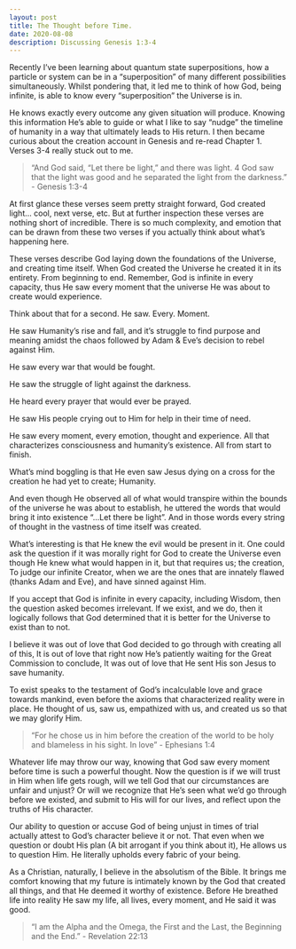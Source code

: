 ```yaml
---
layout: post
title: The Thought before Time.
date: 2020-08-08
description: Discussing Genesis 1:3-4
---
```


Recently I’ve been learning about quantum state superpositions, how a particle or system can be in a “superposition” of many different possibilities simultaneously. Whilst pondering that, it led me to think of how God, being infinite, is able to know every “superposition” the Universe is in. 

He knows exactly every outcome any given situation will produce. Knowing this information He’s able to guide or what I like to say “nudge” the timeline of humanity in a way that ultimately leads to His return. I then became curious about the creation account in Genesis and re-read Chapter 1. Verses 3-4 really stuck out to me.

> “And God said, “Let there be light,” and there was light. 4 God saw that the light was good and he separated the light from the darkness.” - Genesis 1:3-4

At first glance these verses seem pretty straight forward, God created light… cool, next verse, etc. But at further inspection these verses are nothing short of incredible. There is so much complexity, and emotion that can be drawn from these two verses if you actually think about what’s happening here. 

These verses describe God laying down the foundations of the Universe, and creating time itself. When God created the Universe he created it in its entirety. From beginning to end. Remember, God is infinite in every capacity, thus He saw every moment that the universe He was about to create would experience.

Think about that for a second. He saw. Every. Moment.

He saw Humanity’s rise and fall, and it’s struggle to find purpose and meaning amidst the chaos followed by Adam & Eve’s decision to rebel against Him.

He saw every war that would be fought.  

He saw the struggle of light against the darkness.  

He heard every prayer that would ever be prayed.  

He saw His people crying out to Him for help in their time of need.  

He saw every moment, every emotion, thought and experience. All that characterizes consciousness and humanity’s existence. All from start to finish.

What’s mind boggling is that He even saw Jesus dying on a cross for the creation he had yet to create; Humanity.  

And even though He observed all of what would transpire within the bounds of the universe he was about to establish, he uttered the words that would bring it into existence “...Let there be light”. And in those words every string of thought in the vastness of time itself was created.

What’s interesting is that He knew the evil would be present in it. One could ask the question if it was morally right for God to create the Universe even though He knew what would happen in it, but that requires us; the creation, To judge our infinite Creator, when we are the ones that are innately flawed (thanks Adam and Eve), and have sinned against Him.

If you accept that God is infinite in every capacity, including Wisdom, then the question asked becomes irrelevant. If we exist, and we do, then it logically follows that God determined that it is better for the Universe to exist than to not.

I believe it was out of love that God decided to go through with creating all of this, It is out of love that right now He’s patiently waiting for the Great Commission to conclude, It was out of love that He sent His son Jesus to save humanity.

To exist speaks to the testament of God’s incalculable love and grace towards mankind, even before the axioms that characterized reality were in place. He thought of us, saw us, empathized with us, and created us so that we may glorify Him. 

> “For he chose us in him before the creation of the world to be holy and blameless in his sight. In love” - Ephesians 1:4
 
Whatever life may throw our way, knowing that God saw every moment before time is such a powerful thought. Now the question is if we will trust in Him when life gets rough, will we tell God that our circumstances are unfair and unjust? Or will we recognize that He’s seen what we’d go through before we existed, and submit to His will for our lives, and reflect upon the truths of His character. 


Our ability to question or accuse God of being unjust in times of trial actually attest to God’s character believe it or not. That even when we question or doubt His plan (A bit arrogant if you think about it), He allows us to question Him. He literally upholds every fabric of your being.

As a Christian, naturally, I believe in the absolutism of the Bible. It brings me comfort knowing that my future is intimately known by the God that created all things, and that He deemed it worthy of existence. Before He breathed life into reality He saw my life, all lives, every moment, and He said it was good.


> “I am the Alpha and the Omega, the First and the Last, the Beginning and the End.” - Revelation 22:13

